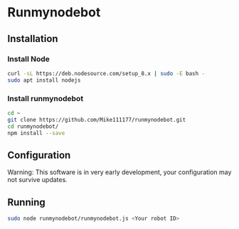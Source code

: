 # Runmynodebot
## Installation
### Install Node
```bash
curl -sL https://deb.nodesource.com/setup_8.x | sudo -E bash -
sudo apt install nodejs
```
### Install runmynodebot
```bash
cd ~
git clone https://github.com/Mike111177/runmynodebot.git
cd runmynodebot/
npm install --save
```
## Configuration
Warning: This software is in very early development, your configuration may not survive updates.
## Running
```bash
sudo node runmynodebot/runmynodebot.js <Your robot ID>
```
